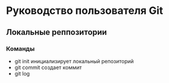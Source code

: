 # Руководство пользователя Git
## Локальные реппозитории
### Команды
* git init инициализирует локальный репозиторий
* git commit  создает коммит
* git log
